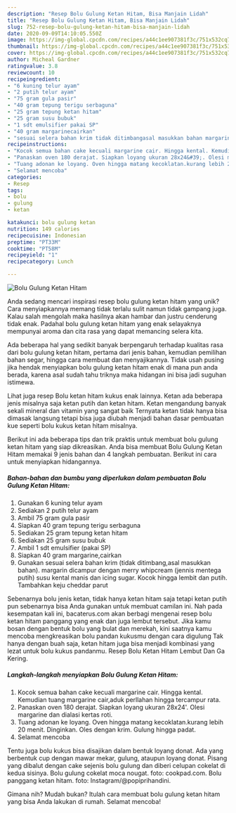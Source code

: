 ```yaml
---
description: "Resep Bolu Gulung Ketan Hitam, Bisa Manjain Lidah"
title: "Resep Bolu Gulung Ketan Hitam, Bisa Manjain Lidah"
slug: 752-resep-bolu-gulung-ketan-hitam-bisa-manjain-lidah
date: 2020-09-09T14:10:05.550Z
image: https://img-global.cpcdn.com/recipes/a44c1ee907381f3c/751x532cq70/bolu-gulung-ketan-hitam-foto-resep-utama.jpg
thumbnail: https://img-global.cpcdn.com/recipes/a44c1ee907381f3c/751x532cq70/bolu-gulung-ketan-hitam-foto-resep-utama.jpg
cover: https://img-global.cpcdn.com/recipes/a44c1ee907381f3c/751x532cq70/bolu-gulung-ketan-hitam-foto-resep-utama.jpg
author: Micheal Gardner
ratingvalue: 3.8
reviewcount: 10
recipeingredient:
- "6 kuning telur ayam"
- "2 putih telur ayam"
- "75 gram gula pasir"
- "40 gram tepung terigu serbaguna"
- "25 gram tepung ketan hitam"
- "25 gram susu bubuk"
- "1 sdt emulsifier pakai SP"
- "40 gram margarinecairkan"
- "sesuai selera bahan krim tidak ditimbangasal masukkan bahan margarin dicampur dengan merry whipcream jennis mentega putih susu kental manis dan icing sugar Kocok hingga lembit dan putih Tambahkan keju cheddar parut"
recipeinstructions:
- "Kocok semua bahan cake kecuali margarine cair. Hingga kental. Kemudian tuang margarine cair,aduk perllahan hingga tercampur rata."
- "Panaskan oven 180 derajat. Siapkan loyang ukuran 28x24&#39;. Olesi margarine dan dialasi kertas roti."
- "Tuang adonan ke loyang. Oven hingga matang kecoklatan.kurang lebih 20 menit. Dinginkan. Oles dengan krim. Gulung hingga padat."
- "Selamat mencoba"
categories:
- Resep
tags:
- bolu
- gulung
- ketan

katakunci: bolu gulung ketan 
nutrition: 149 calories
recipecuisine: Indonesian
preptime: "PT33M"
cooktime: "PT58M"
recipeyield: "1"
recipecategory: Lunch

---
```



![Bolu Gulung Ketan Hitam](https://img-global.cpcdn.com/recipes/a44c1ee907381f3c/751x532cq70/bolu-gulung-ketan-hitam-foto-resep-utama.jpg)

Anda sedang mencari inspirasi resep bolu gulung ketan hitam yang unik? Cara menyiapkannya memang tidak terlalu sulit namun tidak gampang juga. Kalau salah mengolah maka hasilnya akan hambar dan justru cenderung tidak enak. Padahal bolu gulung ketan hitam yang enak selayaknya mempunyai aroma dan cita rasa yang dapat memancing selera kita.

Ada beberapa hal yang sedikit banyak berpengaruh terhadap kualitas rasa dari bolu gulung ketan hitam, pertama dari jenis bahan, kemudian pemilihan bahan segar, hingga cara membuat dan menyajikannya. Tidak usah pusing jika hendak menyiapkan bolu gulung ketan hitam enak di mana pun anda berada, karena asal sudah tahu triknya maka hidangan ini bisa jadi suguhan istimewa.

Lihat juga resep Bolu ketan hitam kukus enak lainnya. Ketan ada beberapa jenis misalnya saja ketan putih dan ketan hitam. Ketan mengandung banyak sekali mineral dan vitamin yang sangat baik Ternyata ketan tidak hanya bisa dimasak langsung tetapi bisa juga diubah menjadi bahan dasar pembuatan kue seperti bolu kukus ketan hitam misalnya.


Berikut ini ada beberapa tips dan trik praktis untuk membuat bolu gulung ketan hitam yang siap dikreasikan. Anda bisa membuat Bolu Gulung Ketan Hitam memakai 9 jenis bahan dan 4 langkah pembuatan. Berikut ini cara untuk menyiapkan hidangannya.

<!--inarticleads1-->

##### Bahan-bahan dan bumbu yang diperlukan dalam pembuatan Bolu Gulung Ketan Hitam:

1. Gunakan 6 kuning telur ayam
1. Sediakan 2 putih telur ayam
1. Ambil 75 gram gula pasir
1. Siapkan 40 gram tepung terigu serbaguna
1. Sediakan 25 gram tepung ketan hitam
1. Sediakan 25 gram susu bubuk
1. Ambil 1 sdt emulsifier (pakai SP)
1. Siapkan 40 gram margarine,cairkan
1. Gunakan sesuai selera bahan krim (tidak ditimbang,asal masukkan bahan). margarin dicampur dengan merry whipcream (jennis mentega putih) susu kental manis dan icing sugar. Kocok hingga lembit dan putih. Tambahkan keju cheddar parut


Sebenarnya bolu jenis ketan, tidak hanya ketan hitam saja tetapi ketan putih pun sebenarnya bisa Anda gunakan untuk membuat camilan ini. Nah pada kesempatan kali ini, bacaterus.com akan berbagi mengenai resep bolu ketan hitam panggang yang enak dan juga lembut tersebut. Jika kamu bosan dengan bentuk bolu yang bulat dan merekah, kini saatnya kamu mencoba mengkreasikan bolu pandan kukusmu dengan cara digulung Tak hanya dengan buah saja, ketan hitam juga bisa menjadi kombinasi yang lezat untuk bolu kukus pandanmu. Resep Bolu Ketan Hitam Lembut Dan Ga Kering. 

<!--inarticleads2-->

##### Langkah-langkah menyiapkan Bolu Gulung Ketan Hitam:

1. Kocok semua bahan cake kecuali margarine cair. Hingga kental. Kemudian tuang margarine cair,aduk perllahan hingga tercampur rata.
1. Panaskan oven 180 derajat. Siapkan loyang ukuran 28x24&#39;. Olesi margarine dan dialasi kertas roti.
1. Tuang adonan ke loyang. Oven hingga matang kecoklatan.kurang lebih 20 menit. Dinginkan. Oles dengan krim. Gulung hingga padat.
1. Selamat mencoba


Tentu juga bolu kukus bisa disajikan dalam bentuk loyang donat. Ada yang berbentuk cup dengan mawar mekar, gulung, ataupun loyang donat. Pisang yang dibalut dengan cake sejenis bolu gulung dan diberi celupan cokelat di kedua sisinya. Bolu gulung cokelat moca nougat. foto: cookpad.com. Bolu panggang ketan hitam. foto: Instagram/@popiprihandini. 

Gimana nih? Mudah bukan? Itulah cara membuat bolu gulung ketan hitam yang bisa Anda lakukan di rumah. Selamat mencoba!
